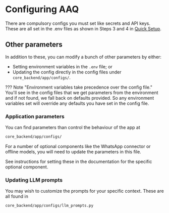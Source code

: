 # Configuring AAQ

There are compulsory configs you must set like secrets and API keys. These are all set
in the .env files as shown in Steps 3 and 4 in [Quick Setup]("./setup.md").

## Other parameters

In addition to these, you can modify a bunch of other parameters by either:

- Setting environment variables in the `.env` file; or
- Updating the config directly in the config files under `core_backend/app/configs/`.

??? Note "Environment variables take precedence over the config file."
    You'll see in the config files that we get parameters from the environment and if
    not found, we fall back on defaults provided. So any environment variables set
    will override any defaults you have set in the config file.


### Application parameters

You can find parameters than control the behaviour of the app at

```bash
core_backend/app/configs/
```

For a number of optional
components like the WhatsApp connector or offline models, you will need to update the
parameters in this file.

See instructions for setting these in the documentation for the specific optional component.

### Updating LLM prompts

You may wish to customize the prompts for your specific context. These are all found
in

```bash
core_backend/app/configs/llm_prompts.py
```
